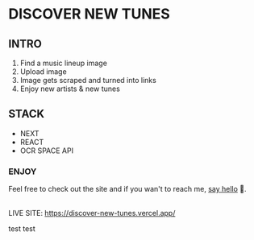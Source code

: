 # DISCOVER NEW TUNES

## INTRO

1. Find a music lineup image
2. Upload image
3. Image gets scraped and turned into links
4. Enjoy new artists & new tunes

## STACK
* NEXT
* REACT
* OCR SPACE API

### ENJOY
Feel free to check out the site and if you wan't to reach me, [say hello](https://twitter.com/mayerseidman) 🤠.<br/><br/>

LIVE SITE: https://discover-new-tunes.vercel.app/

test test
